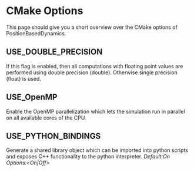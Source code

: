 # CMake Options

This page should give you a short overview over the CMake options of PositionBasedDynamics.

## USE_DOUBLE_PRECISION

If this flag is enabled, then all computations with floating point values are performed using double precision (double). Otherwise single precision (float) is used.

## USE_OpenMP

Enable the OpenMP parallelization which lets the simulation run in parallel on all available cores of the CPU. 

## USE_PYTHON_BINDINGS

Generate a shared library object which can be imported into python scripts and exposes C++ functionality to the python interpreter.
*Default:On*
*Options:<On|Off>*
